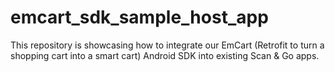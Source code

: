 # emcart_sdk_sample_host_app
This repository is showcasing how to integrate our EmCart (Retrofit to turn a shopping cart into a smart cart) Android SDK into existing Scan &amp; Go apps. 
